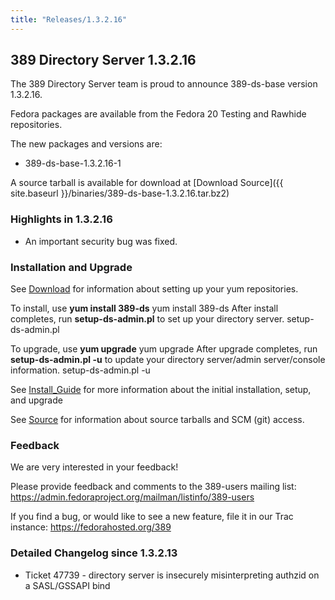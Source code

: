 ```yaml
---
title: "Releases/1.3.2.16"
---
```

389 Directory Server 1.3.2.16
-----------------------------

The 389 Directory Server team is proud to announce 389-ds-base version 1.3.2.16.

Fedora packages are available from the Fedora 20 Testing and Rawhide repositories.

The new packages and versions are:

-   389-ds-base-1.3.2.16-1

A source tarball is available for download at [Download Source]({{ site.baseurl }}/binaries/389-ds-base-1.3.2.16.tar.bz2)

### Highlights in 1.3.2.16

-   An important security bug was fixed.

### Installation and Upgrade

See [Download](../download.html) for information about setting up your yum repositories.

To install, use **yum install 389-ds** yum install 389-ds After install completes, run **setup-ds-admin.pl** to set up your directory server. setup-ds-admin.pl

To upgrade, use **yum upgrade** yum upgrade After upgrade completes, run **setup-ds-admin.pl -u** to update your directory server/admin server/console information. setup-ds-admin.pl -u

See [Install\_Guide](../legacy/install-guide.html) for more information about the initial installation, setup, and upgrade

See [Source](../development/source.html) for information about source tarballs and SCM (git) access.

### Feedback

We are very interested in your feedback!

Please provide feedback and comments to the 389-users mailing list: <https://admin.fedoraproject.org/mailman/listinfo/389-users>

If you find a bug, or would like to see a new feature, file it in our Trac instance: <https://fedorahosted.org/389>

### Detailed Changelog since 1.3.2.13

-   Ticket 47739 - directory server is insecurely misinterpreting authzid on a SASL/GSSAPI bind

